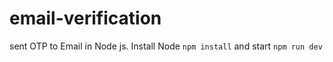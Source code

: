 # email-verification
sent OTP to Email in Node js.
Install Node `npm install` and start `npm run dev`
